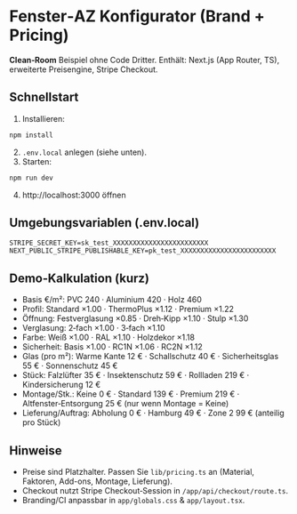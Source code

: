 
# Fenster‑AZ Konfigurator (Brand + Pricing)

**Clean‑Room** Beispiel ohne Code Dritter. Enthält: Next.js (App Router, TS), erweiterte Preisengine, Stripe Checkout.

## Schnellstart

1) Installieren:
```bash
npm install
```
2) `.env.local` anlegen (siehe unten).
3) Starten:
```bash
npm run dev
```
4) http://localhost:3000 öffnen

## Umgebungsvariablen (.env.local)

```
STRIPE_SECRET_KEY=sk_test_XXXXXXXXXXXXXXXXXXXXXXXX
NEXT_PUBLIC_STRIPE_PUBLISHABLE_KEY=pk_test_XXXXXXXXXXXXXXXXXXXXXXXX
```

## Demo‑Kalkulation (kurz)
- Basis €/m²: PVC 240 · Aluminium 420 · Holz 460
- Profil: Standard ×1.00 · ThermoPlus ×1.12 · Premium ×1.22
- Öffnung: Festverglasung ×0.85 · Dreh‑Kipp ×1.10 · Stulp ×1.30
- Verglasung: 2‑fach ×1.00 · 3‑fach ×1.10
- Farbe: Weiß ×1.00 · RAL ×1.10 · Holzdekor ×1.18
- Sicherheit: Basis ×1.00 · RC1N ×1.06 · RC2N ×1.12
- Glas (pro m²): Warme Kante 12 € · Schallschutz 40 € · Sicherheitsglas 55 € · Sonnenschutz 45 €
- Stück: Falzlüfter 35 € · Insektenschutz 59 € · Rollladen 219 € · Kindersicherung 12 €
- Montage/Stk.: Keine 0 € · Standard 139 € · Premium 219 € · Altfenster‑Entsorgung 25 € (nur wenn Montage = Keine)
- Lieferung/Auftrag: Abholung 0 € · Hamburg 49 € · Zone 2 99 € (anteilig pro Stück)

## Hinweise
- Preise sind Platzhalter. Passen Sie `lib/pricing.ts` an (Material, Faktoren, Add-ons, Montage, Lieferung).
- Checkout nutzt Stripe Checkout‑Session in `/app/api/checkout/route.ts`.
- Branding/CI anpassbar in `app/globals.css` & `app/layout.tsx`.
